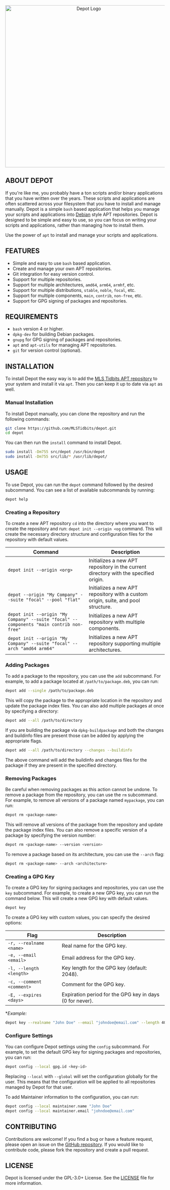 <div align="center">
 <image
  src="images/logo.svg"
  alt="Depot Logo"
  width=auto
  height=512px
  />
</div>

## ABOUT DEPOT

If you're like me, you probably have a ton scripts and/or binary applications that you have written over the years.  These scripts and applications are often scattered across your filesystem that you have to install and manage manually.  Depot is a simple `bash` based application that helps you manage your scripts and applications into [Debian](https://www.debian.org/) style APT repositories.  Depot is designed to be simple and easy to use, so you can focus on writing your scripts and applications, rather than managing how to install them.

Use the power of `apt` to install and manage your scripts and applications.

## FEATURES

- Simple and easy to use `bash` based application.
- Create and manage your own APT repositories.
- Git integration for easy version control.
- Support for multiple repositories.
- Support for multiple architectures, `amd64`, `arm64`, `armhf`, etc.
- Support for multiple distributions, `stable`, `noble`, `focal`, etc.
- Support for multiple components, `main`, `contrib`, `non-free`, etc.
- Support for GPG signing of packages and repositories.

## REQUIREMENTS

- `bash` version 4 or higher.
- `dpkg-dev` for building Debian packages.
- `gnupg` for GPG signing of packages and repositories.
- `apt` and `apt-utils` for managing APT repositories.
- `git` for version control (optional).

## INSTALLATION

To install Depot the easy way is to add the [MLS Tidbits APT repository](https://archive.mlstidbits.com) to your system and install it via `apt`. Then you can keep it up to date via `apt` as well.

### Manual Installation

To install Depot manually, you can clone the repository and run the following commands:

```bash
git clone https://github.com/MLSTidbits/depot.git
cd depot
```

You can then run the `install` command to install Depot.

```bash
sudo install -Dm755 src/depot /usr/bin/depot
sudo install -Dm755 src/lib/* /usr/lib/depot/
```

## USAGE

To use Depot, you can run the `depot` command followed by the desired subcommand.  You can see a list of available subcommands by running:

```bash
depot help
```

### Creating a Repository

To create a new APT repository `cd` into the directory where you want to create the repository and run: `depot init --origin <og` command. This will create the necessary directory structure and configuration files for the repository with default values.

| Command                                                                                 | Description                                                        |
|-----------------------------------------------------------------------------------------|--------------------------------------------------------------------|
| `depot init --origin <org>`                                                             | Initializes a new APT repository in the current directory with the specified origin. |
| `depot --origin "My Company" --suite "focal" --pool "flat"`                             | Initializes a new APT repository with a custom origin, suite, and pool structure. |
| `depot init --origin "My Company" --suite "focal" --components "main contrib non-free"` | Initializes a new APT repository with multiple components.          |
| `depot init --origin "My Company" --suite "focal" --arch "amd64 arm64"`                 | Initializes a new APT repository supporting multiple architectures. |

### Adding Packages

To add a package to the repository, you can use the `add` subcommand. For example, to add a package located at `/path/to/package.deb`, you can run:

```bash
depot add --single /path/to/package.deb
```

This will copy the package to the appropriate location in the repository and update the package index files. You can also add multiple packages at once by specifying a directory:

```bash
depot add --all /path/to/directory
```

If you are building the package via `dpkg-buildpackage` and both the changes and buildinfo files are present those can be added by applying the appropriate flags.

```bash
depot add --all /path/to/directory --changes --buildinfo
```

The above command will add the buildinfo and changes files for the package if they are present in the specified directory.

### Removing Packages

Be careful when removing packages as this action cannot be undone. To remove a package from the repository, you can use the `rm` subcommand. For example, to remove all versions of a package named `mypackage`, you can run:

```bash
depot rm <package-name>
```

This will remove all versions of the package from the repository and update the package index files. You can also remove a specific version of a package by specifying the version number:

```bash
depot rm <package-name> --version <version>
```

To remove a package based on its architecture, you can use the `--arch` flag:

```bash
depot rm <package-name> --arch <architecture>
```

### Creating a GPG Key

To create a GPG key for signing packages and repositories, you can use the `key` subcommand. For example, to create a new GPG key, you can run the command below. This will create a new GPG key with default values.

```bash
depot key
```

To create a GPG key with custom values, you can specify the desired options:

| Flag                        | Description                                              |
|-----------------------------|----------------------------------------------------------|
| `-r, --realname <name>`     | Real name for the GPG key.                               |
| `-e, --email <email>`       | Email address for the GPG key.                           |
| `-l, --length <length>`     | Key length for the GPG key (default: 2048).              |
| `-c, --comment <comment>`   | Comment for the GPG key.                                 |
| `-E, --expires <days>`      | Expiration period for the GPG key in days (0 for never). |

**Example:*

```bash
depot key --realname "John Doe" --email "johndoe@email.com" --length 4096 --comment "My Key" --expires 365
```

### Configure Settings

You can configure Depot settings using the `config` subcommand. For example, to set the default GPG key for signing packages and repositories, you can run:

```bash
depot config --local gpg.id <key-id>
```

Replacing `--local` with `--global` will set the configuration globally for the user. This means that the configuration will be applied to all repositories managed by Depot for that user.

To add Maintainer information to the configuration, you can run:

```bash
depot config --local maintainer.name "John Doe"
depot config --local maintainer.email "johndoe@email.com"
```

## CONTRIBUTING

Contributions are welcome! If you find a bug or have a feature request, please open an issue on the [GitHub repository](https://github.com/MLSTidbits/depot). If you would like to contribute code, please fork the repository and create a pull request.

## LICENSE

Depot is licensed under the GPL-3.0+ License. See the [LICENSE](COPYING) file for more information.
